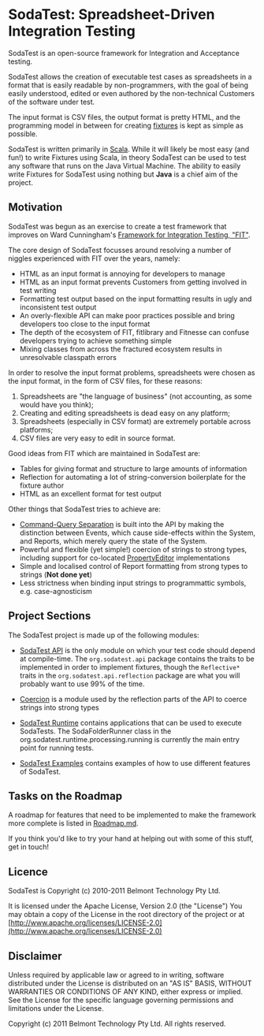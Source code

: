 SodaTest: Spreadsheet-Driven Integration Testing
================================================

SodaTest is an open-source framework for Integration and Acceptance testing.

SodaTest allows the creation of executable test cases as spreadsheets in a format that is easily
readable by non-programmers, with the goal of being easily understood, edited or even authored by the
non-technical Customers of the software under test.

The input format is CSV files, the output format is pretty HTML, and the programming model in between
for creating [fixtures](http://en.wikipedia.org/wiki/Test_fixture#Software) is kept as simple as possible.

SodaTest is written primarily in [Scala](http://www.scala-lang.org/).
While it will likely be most easy (and fun!) to write Fixtures using Scala, in theory SodaTest can
be used to test any software that runs on the Java Virtual Machine.
The ability to easily write Fixtures for SodaTest using nothing but **Java** is a chief aim of the project.


Motivation
----------

SodaTest was begun as an exercise to create a test framework that improves on Ward Cunningham's
[Framework for Integration Testing, "FIT"](http://fit.c2.com/).

The core design of SodaTest focusses around resolving a number of niggles experienced with FIT over
the years, namely:

* HTML as an input format is annoying for developers to manage
* HTML as an input format prevents Customers from getting involved in test writing
* Formatting test output based on the input formatting results in ugly and inconsistent test output
* An overly-flexible API can make poor practices possible and bring developers too close to the input format
* The depth of the ecosystem of FIT, fitlibrary and Fitnesse can confuse developers trying to achieve something simple
* Mixing classes from across the fractured ecosystem results in unresolvable classpath errors

In order to resolve the input format problems, spreadsheets were chosen as the input format,
in the form of CSV files, for these reasons:

1. Spreadsheets are "the language of business" (not accounting, as some would have you think);
2. Creating and editing spreadsheets is dead easy on any platform;
3. Spreadsheets (especially in CSV format) are extremely portable across platforms;
4. CSV files are very easy to edit in source format.

Good ideas from FIT which are maintained in SodaTest are:

* Tables for giving format and structure to large amounts of information
* Reflection for automating a lot of string-conversion boilerplate for the fixture author
* HTML as an excellent format for test output

Other things that SodaTest tries to achieve are:

* [Command-Query Separation](http://en.wikipedia.org/wiki/Command-query_separation) is built into the
  API by making the distinction between Events, which cause side-effects within the System, and Reports,
  which merely query the state of the System.
* Powerful and flexible (yet simple!) coercion of strings to strong types, including support for
  co-located [PropertyEditor](http://download.oracle.com/javase/6/docs/api/java/beans/PropertyEditor.html) implementations
* Simple and localised control of Report formatting from strong types to strings (**Not done yet**)
* Less strictness when binding input strings to programmattic symbols, e.g. case-agnosticism


Project Sections
----------------

The SodaTest project is made up of the following modules:

* [SodaTest API](https://github.com/GrahamLea/SodaTest/tree/master/sodatest-examples)
  is the only module on which your test code should depend at compile-time.
  The `org.sodatest.api` package contains the traits to be implemented in order to implement fixtures,
  though the `Reflective*` traits in the `org.sodatest.api.reflection` package are what you will
  probably want to use 99% of the time.

* [Coercion](https://github.com/GrahamLea/SodaTest/tree/master/coercion)
  is a module used by the reflection parts of the API to coerce strings into strong types

* [SodaTest Runtime](https://github.com/GrahamLea/SodaTest/tree/master/sodatest-runtime)
  contains applications that can be used to execute SodaTests.
  The SodaFolderRunner class in the org.sodatest.runtime.processing.running is currently the main
  entry point for running tests.

* [SodaTest Examples](https://github.com/GrahamLea/SodaTest/tree/master/sodatest-examples)
  contains examples of how to use different features of SodaTest.


Tasks on the Roadmap
--------------------

A roadmap for features that need to be implemented to make the framework more complete is listed in [Roadmap.md](https://github.com/GrahamLea/SodaTest/blob/master/Roadmap.md).

If you think you'd like to try your hand at helping out with some of this stuff, get in touch!


Licence
-------

SodaTest is Copyright (c) 2010-2011 Belmont Technology Pty Ltd.

It is licensed under the Apache License, Version 2.0 (the "License")
You may obtain a copy of the License in the root directory of the project or at [http://www.apache.org/licenses/LICENSE-2.0](http://www.apache.org/licenses/LICENSE-2.0)


Disclaimer
----------

Unless required by applicable law or agreed to in writing, software
distributed under the License is distributed on an "AS IS" BASIS,
WITHOUT WARRANTIES OR CONDITIONS OF ANY KIND, either express or implied.
See the License for the specific language governing permissions and
limitations under the License.


Copyright (c) 2011 Belmont Technology Pty Ltd. All rights reserved.
